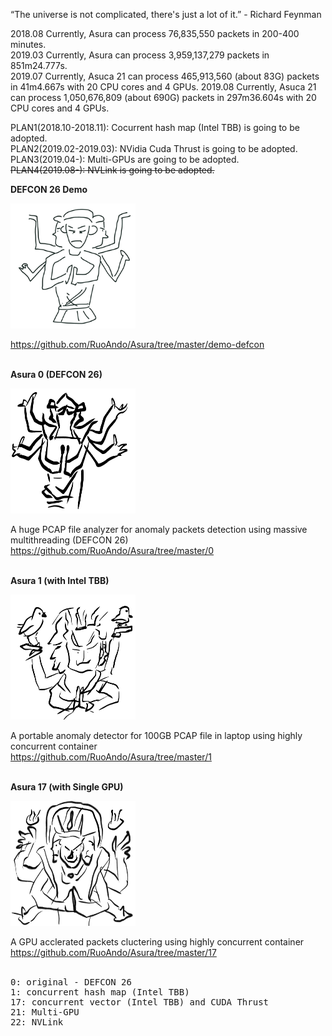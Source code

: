 “The universe is not complicated, there's just a lot of it.”  - Richard Feynman

2018.08 Currently, Asura can process 76,835,550 packets in 200-400 minutes.<br>
2019.03 Currently, Asura can process 3,959,137,279 packets in 851m24.777s.<br>
2019.07 Currently, Asuca 21 can process 465,913,560 (about 83G) packets in 41m4.667s with 20 CPU cores and 4 GPUs.
2019.08 Currently, Asuca 21 can process 1,050,676,809 (about 690G) packets in 297m36.604s with 20 CPU cores and 4 GPUs.

PLAN1(2018.10-2018.11): Cocurrent hash map (Intel TBB) is going to be adopted.
<br>
PLAN2(2019.02-2019.03): NVidia Cuda Thrust is going to be adopted.
<br>
PLAN3(2019.04-): Multi-GPUs are going to be adopted.
<br>
<strike>PLAN4(2019.08-): NVLink is going to be adopted.</strike>

<b>DEFCON 26 Demo</b>

<img src="asura.png" width=200 height=200>

https://github.com/RuoAndo/Asura/tree/master/demo-defcon
<br><br>

<b>Asura 0 (DEFCON 26)</b>

<img src="asura0.jpeg" width=200 height=200>

A huge PCAP file analyzer for anomaly packets detection using massive multithreading (DEFCON 26)<br>
https://github.com/RuoAndo/Asura/tree/master/0
<br><br>

<b>Asura 1 (with Intel TBB)</b>

<img src="asura1.jpeg" width=200 height=200>

A portable anomaly detector for 100GB PCAP file in laptop using highly concurrent container<br>
https://github.com/RuoAndo/Asura/tree/master/1
<br><br>

<b>Asura 17 (with Single GPU)</b>

<img src="asura17.jpeg" width=200 height=200>

A GPU acclerated packets cluctering using highly concurrent container<br> 
https://github.com/RuoAndo/Asura/tree/master/17
<br><br>

<pre>
0: original - DEFCON 26
1: concurrent hash map (Intel TBB)
17: concurrent vector (Intel TBB) and CUDA Thrust
21: Multi-GPU
22: NVLink
</pre>
